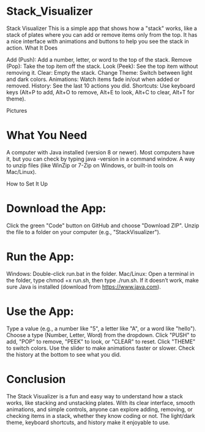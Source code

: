 # Stack_Visualizer
Stack Visualizer
This is a simple app that shows how a "stack" works, like a stack of plates where you can add or remove items only from the top. It has a nice interface with animations and buttons to help you see the stack in action.
What It Does

Add (Push): Add a number, letter, or word to the top of the stack.
Remove (Pop): Take the top item off the stack.
Look (Peek): See the top item without removing it.
Clear: Empty the stack.
Change Theme: Switch between light and dark colors.
Animations: Watch items fade in/out when added or removed.
History: See the last 10 actions you did.
Shortcuts: Use keyboard keys (Alt+P to add, Alt+O to remove, Alt+E to look, Alt+C to clear, Alt+T for theme).

Pictures

# What You Need

A computer with Java installed (version 8 or newer). Most computers have it, but you can check by typing java -version in a command window.
A way to unzip files (like WinZip or 7-Zip on Windows, or built-in tools on Mac/Linux).

How to Set It Up

# Download the App:

Click the green "Code" button on GitHub and choose "Download ZIP".
Unzip the file to a folder on your computer (e.g., "StackVisualizer").


# Run the App:

Windows: Double-click run.bat in the folder.
Mac/Linux: Open a terminal in the folder, type chmod +x run.sh, then type ./run.sh.
If it doesn’t work, make sure Java is installed (download from https://www.java.com).


# Use the App:

Type a value (e.g., a number like "5", a letter like "A", or a word like "hello").
Choose a type (Number, Letter, Word) from the dropdown.
Click "PUSH" to add, "POP" to remove, "PEEK" to look, or "CLEAR" to reset.
Click "THEME" to switch colors.
Use the slider to make animations faster or slower.
Check the history at the bottom to see what you did.


# Conclusion
The Stack Visualizer is a fun and easy way to understand how a stack works, like stacking and unstacking plates. With its clear interface, smooth animations, and simple controls, anyone can explore adding, removing, or checking items in a stack, whether they know coding or not. The light/dark theme, keyboard shortcuts, and history make it enjoyable to use. 
